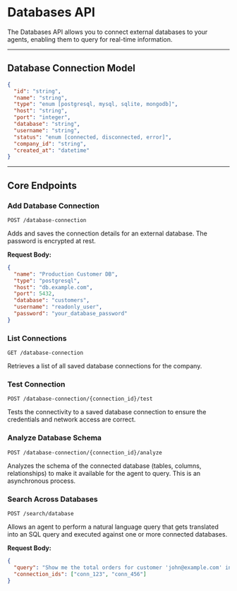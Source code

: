 # Databases API

The Databases API allows you to connect external databases to your agents, enabling them to query for real-time information.

---

## Database Connection Model

```json
{
  "id": "string",
  "name": "string",
  "type": "enum [postgresql, mysql, sqlite, mongodb]",
  "host": "string",
  "port": "integer",
  "database": "string",
  "username": "string",
  "status": "enum [connected, disconnected, error]",
  "company_id": "string",
  "created_at": "datetime"
}
```

---

## Core Endpoints

### Add Database Connection

`POST /database-connection`

Adds and saves the connection details for an external database. The password is encrypted at rest.

**Request Body:**
```json
{
  "name": "Production Customer DB",
  "type": "postgresql",
  "host": "db.example.com",
  "port": 5432,
  "database": "customers",
  "username": "readonly_user",
  "password": "your_database_password"
}
```

### List Connections

`GET /database-connection`

Retrieves a list of all saved database connections for the company.

### Test Connection

`POST /database-connection/{connection_id}/test`

Tests the connectivity to a saved database connection to ensure the credentials and network access are correct.

### Analyze Database Schema

`POST /database-connection/{connection_id}/analyze`

Analyzes the schema of the connected database (tables, columns, relationships) to make it available for the agent to query. This is an asynchronous process.

### Search Across Databases

`POST /search/database`

Allows an agent to perform a natural language query that gets translated into an SQL query and executed against one or more connected databases.

**Request Body:**
```json
{
  "query": "Show me the total orders for customer 'john@example.com' in the last 30 days",
  "connection_ids": ["conn_123", "conn_456"]
}
```